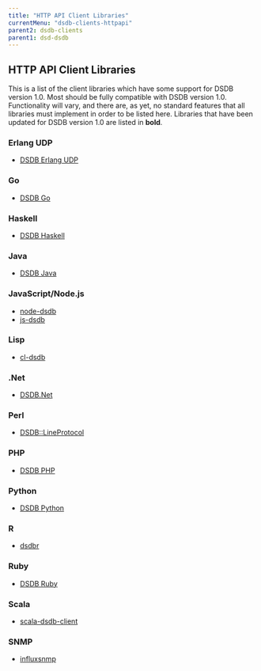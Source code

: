 ```yaml
---
title: "HTTP API Client Libraries"
currentMenu: "dsdb-clients-httpapi"
parent2: dsdb-clients
parent1: dsd-dsdb
---
```


## HTTP API Client Libraries

This is a list of the client libraries which have some support for DSDB version 1.0.
Most should be fully compatible with DSDB version 1.0. 
Functionality will vary, and there are, as yet, no standard features that all libraries must implement in order to be listed here.
Libraries that have been updated for DSDB version 1.0 are listed in **bold**. 

### Erlang UDP
- [DSDB Erlang UDP](https://github.com/dasudian/dsdb_udp)

### Go
- [DSDB Go](https://github.com/dasudian/dsdb/blob/master/client/README.md)

### Haskell
- [DSDB Haskell](https://github.com/dasudian/dsdb-haskell)

### Java
- [DSDB Java](https://github.com/dasudian/dsdb-java)

### JavaScript/Node.js
- [node-dsdb](https://github.com/dasudian/node-dsdb)
- [js-dsdb](https://github.com/dasudian/js-dsdb)

### Lisp
- [cl-dsdb](https://github.com/dasudian/cl-dsdb)

### .Net
- [DSDB.Net](https://github.com/dasudian/DSDB.Net)

### Perl
- [DSDB::LineProtocol](https://github.com/dasudian/dsdb-perl)

### PHP
- [DSDB PHP](https://github.com/dasudian/dsdb-php)

### Python
- [DSDB Python](https://github.com/dasudian/dsdb-python)

### R
- [dsdbr](https://github.com/dasudian/dsdbr)

### Ruby
- [DSDB Ruby](https://github.com/dasudian/dsdb-ruby)

### Scala
- [scala-dsdb-client](https://github.com/dasudian/scala-dsdb-client)

### SNMP
- [influxsnmp](https://github.com/dasudian/dsdbsnmp)

